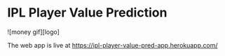 # IPL Player Value Prediction

![money gif][logo]

[money]: https://github.com/adityarc19/IPL-player-value-prediction/blob/main/images/dollar.mp4

The web app is live at https://ipl-player-value-pred-app.herokuapp.com/

